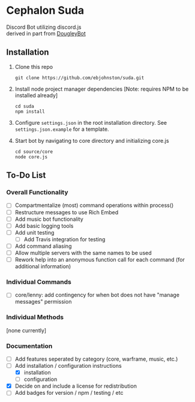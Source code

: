 # Cephalon Suda
Discord Bot utilizing discord.js  
derived in part from [DougleyBot](https://github.com/SteamingMutt/DougleyBot)

## Installation
1. Clone this repo
    ```
    git clone https://github.com/ebjohnston/suda.git
    ```

1. Install node project manager dependencies [Note: requires NPM to be installed already]
    ```
    cd suda
    npm install
    ```

1. Configure `settings.json` in the root installation directory. See `settings.json.example` for a template.

1. Start bot by navigating to core directory and initializing core.js
    ```
    cd source/core
    node core.js
    ```

## To-Do List
### Overall Functionality
- [ ] Compartmentalize (most) command operations within process()
- [ ] Restructure messages to use Rich Embed
- [ ] Add music bot functionality
- [ ] Add basic logging tools
- [ ] Add unit testing
    - [ ] Add Travis integration for testing
- [ ] Add command aliasing
- [ ] Allow multiple servers with the same names to be used
- [ ] Rework help into an anonymous function call for each command (for additional information)

### Individual Commands
- [ ] core/lenny: add contingency for when bot does not have "manage messages" permission

### Individual Methods
[none currently]

### Documentation
- [ ] Add features seperated by category (core, warframe, music, etc.)
- [ ] Add installation / configuration instructions
    - [x] installation
    - [ ] configuration
- [x] Decide on and include a license for redistribution
- [ ] Add badges for version / npm / testing / etc
